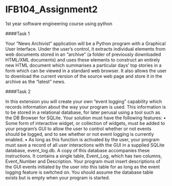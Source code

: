 # IFB104_Assignment2
1st year software engineering course using python

####Task 1

Your “News Archivist” application will be a Python program with a Graphical User Interface.
Under the user’s control, it extracts individual elements from web documents stored in an “archive” (a folder of previously downloaded HTML/XML documents) and uses these elements
to construct an entirely new HTML document which summarises a particular days’ top stories
in a form which can be viewed in a standard web browser. It also allows the user to download
the current version of the source web page and store it in the archive as the “latest” news.

####Task 2

In this extension you will create your own “event logging” capability which records information about the way your program is used. This information is to be stored in a relational
database, for later perusal using a tool such as the DB Browser for SQLite. Your solution must
have the following features:
• Some form of interactive widget, or collection of widgets, must be added to your program’s GUI to allow the user to control whether or not events should be logged, and to
see whether or not event logging is currently enabled.
• As long as this function is activated by the user, your program must save a record of all
user interactions with the GUI in a supplied SQLite database, event_log.db. A
copy of this database accompanies these instructions. It contains a single table,
Event_Log, which has two columns, Event_Number and Description. Your
program must insert descriptions of the GUI events initiated by the user into this table
for as long as the event logging feature is switched on. You should assume the database
table exists but is empty when your program is started.
